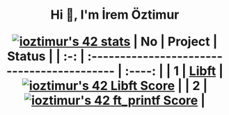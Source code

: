 <h1 align="center">Hi 👋, I'm İrem Öztimur  
  
[![ioztimur's 42 stats](https://badge42.vercel.app/api/v2/cle1c04iy00060fl12d7648fj/stats?cursusId=21&coalitionId=undefined)](https://github.com/JaeSeoKim/badge42)
| No  | Project                                     | Status |
| :-: | :------------------------------------------ | :----: |
| 1   | [Libft](../../../libft)               | [![ioztimur's 42 Libft Score](https://badge42.vercel.app/api/v2/cle1c04iy00060fl12d7648fj/project/2831053)](https://github.com/JaeSeoKim/badge42)  |
| 2   | [![ioztimur's 42 ft_printf Score](https://badge42.vercel.app/api/v2/cle1c04iy00060fl12d7648fj/project/2922800)](https://github.com/JaeSeoKim/badge42) | 

